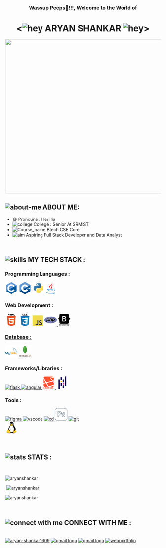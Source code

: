 <h3 align="center">Wassup Peeps👋!!!, Welcome to the World of</h3>
<h1 align="center"> <<img src="https://image.flaticon.com/icons/png/128/785/785116.png" alt="hey" width="25" height="25"/> ARYAN SHANKAR <img src="https://image.flaticon.com/icons/png/128/785/785116.png" alt="hey" width="25" height="25"/>> </h1> 

<img src="https://cdn.dribbble.com/users/1025838/screenshots/6220885/devguy3.gif" width="700" height="500" />

<h2><img src="https://toppng.com/uploads/preview/help-your-student-college-student-icon-11562880688qcza431pme.png" alt="about-me" width="20" height="20"/> ABOUT ME:</h2>
<ul>
<li> 😄 Pronouns : He/His </li>
<li> <img src="https://s.pngix.com/pngfile/s/289-2898531_education-education-app-icon-png-transparent-png.png" alt="college" width="20" height="20"/> College : Senior At SRMIST </li>
<li> <img src="https://image.flaticon.com/icons/png/128/3500/3500440.png" alt="Course_name" width="20" height="20"/> Btech CSE Core</li>  
<li> <img src="https://png.pngtree.com/png-vector/20190302/ourmid/pngtree-vector-task-icon-png-image_718986.jpg" alt="aim" width="17" height="17"/> Aspiring Full Stack Developer and Data Analyst </li>
</ul>  
<br>  
<h2> <img src="https://cdn.iconscout.com/icon/premium/png-256-thumb/goal-128-563718.png" alt="skills" width="20" height="20"/> MY TECH STACK : </h2>  
<h3> Programming Languages : </h3>

<img src="https://raw.githubusercontent.com/devicons/devicon/master/icons/c/c-original.svg" alt="c" width="40" height="40"/>  <img src="https://raw.githubusercontent.com/devicons/devicon/master/icons/cplusplus/cplusplus-original.svg" alt="cplusplus" width="40" height="40"/> <img src="https://raw.githubusercontent.com/devicons/devicon/master/icons/python/python-original.svg" alt="python" width="40" height="40"/><img src="https://raw.githubusercontent.com/devicons/devicon/master/icons/java/java-original.svg" alt="JAVA" width="40" height="40"/>


<h3> Web Development : </h3>

<img src="https://raw.githubusercontent.com/devicons/devicon/master/icons/html5/html5-original-wordmark.svg" alt="html5" width="40" height="40"/> <img src="https://raw.githubusercontent.com/devicons/devicon/master/icons/css3/css3-original-wordmark.svg" alt="css3" width="40" height="40"/> <img src="https://raw.githubusercontent.com/devicons/devicon/master/icons/javascript/javascript-original.svg" alt="javascript" width="35" height="35"/> 
<a href="https://www.php.net" target="_blank" rel="noreferrer"> <img src="https://raw.githubusercontent.com/devicons/devicon/master/icons/php/php-original.svg" alt="php" width="40" height="40"/> </a>
<a href="https://getbootstrap.com" target="_blank" rel="noreferrer"> <img src="https://raw.githubusercontent.com/devicons/devicon/master/icons/bootstrap/bootstrap-plain-wordmark.svg" alt="bootstrap" width="40" height="40"/> </a> <a href="https://www.cprogramming.com/" target="_blank" rel="noreferrer">

<h3>Database : </h3>

<a href="https://www.mysql.com/" target="_blank" rel="noreferrer"> <img src="https://raw.githubusercontent.com/devicons/devicon/master/icons/mysql/mysql-original-wordmark.svg" alt="mysql" width="40" height="40"/> </a>
<a href="https://www.mongodb.com/" target="_blank" rel="noreferrer"> <img src="https://raw.githubusercontent.com/devicons/devicon/master/icons/mongodb/mongodb-original-wordmark.svg" alt="mongodb" width="40" height="40"/> </a>

<h3> Frameworks/Libraries : </h3>

<a href="https://flask.palletsprojects.com/" target="_blank" rel="noreferrer"> <img src="https://www.vectorlogo.zone/logos/pocoo_flask/pocoo_flask-icon.svg" alt="flask" width="40" height="40"/> </a>
<a href="https://angular.io" target="_blank" rel="noreferrer"> <img src="https://angular.io/assets/images/logos/angular/angular.svg" alt="angular" width="40" height="40"/> </a>
<a href="https://laravel.com/" target="_blank" rel="noreferrer"> <img src="https://raw.githubusercontent.com/devicons/devicon/master/icons/laravel/laravel-plain-wordmark.svg" alt="laravel" width="40" height="40"/> </a>
<a href="https://pandas.pydata.org/" target="_blank" rel="noreferrer"> <img src="https://raw.githubusercontent.com/devicons/devicon/2ae2a900d2f041da66e950e4d48052658d850630/icons/pandas/pandas-original.svg" alt="pandas" width="40" height="40"/> </a>


<h3> Tools : </h3>

<a href="https://www.figma.com/" target="_blank" rel="noreferrer"> <img src="https://www.vectorlogo.zone/logos/figma/figma-icon.svg" alt="figma" width="40" height="40"/> </a>
<img src="https://upload.wikimedia.org/wikipedia/commons/thumb/9/9a/Visual_Studio_Code_1.35_icon.svg/1024px-Visual_Studio_Code_1.35_icon.svg.png" alt="vscode"  width="40" height="40"/>
<a href="https://www.adobe.com/products/xd.html" target="_blank" rel="noreferrer"> <img src="https://cdn.worldvectorlogo.com/logos/adobe-xd.svg" alt="xd" width="40" height="40"/> </a>
<a href="https://www.photoshop.com/en" target="_blank" rel="noreferrer"> <img src="https://raw.githubusercontent.com/devicons/devicon/master/icons/photoshop/photoshop-line.svg" alt="photoshop" width="40" height="40"/> </a>
<img src="https://www.vectorlogo.zone/logos/git-scm/git-scm-icon.svg" alt="git" width="40" height="40"/>  
<a href="https://www.linux.org/" target="_blank" rel="noreferrer"> <img src="https://raw.githubusercontent.com/devicons/devicon/master/icons/linux/linux-original.svg" alt="linux" width="40" height="40"/> </a>


<br>
<h2> <img src="https://image.flaticon.com/icons/png/128/893/893220.png" alt="stats" width="20" height="20"/> STATS : </h2>
<br>
<p><img src="https://github-readme-stats.vercel.app/api/top-langs?username=aryanshankar&show_icons=true&locale=en&layout=compact" alt="aryanshankar" /></p>

<p>&nbsp;<img  src="https://github-readme-stats.vercel.app/api?username=aryanshankar&show_icons=true&locale=en" alt="aryanshankar" /></p>

<p><img  src="https://github-readme-streak-stats.herokuapp.com/?user=aryanshankar&" alt="aryanshankar" /></p>

<br>
<h2> <img src="https://image.flaticon.com/icons/png/128/3157/3157939.png" alt="connect with me" width="20" height="20"/> CONNECT WITH ME : </h2>
<br>
<a href="https://linkedin.com/in/aryan-shankar1609" target="blank"><img align="center" src="https://raw.githubusercontent.com/rahuldkjain/github-profile-readme-generator/master/src/images/icons/Social/linked-in-alt.svg" alt="aryan-shankar1609" height="30" width="40" /></a>
<a href="mailto:as2099@srmist.edu.in" target="blank"><img align="center" src="https://camo.githubusercontent.com/571384769c09e0c66b45e39b5be70f68f552db3e2b2311bc2064f0d4a9f5983b/68747470733a2f2f696d672e736869656c64732e696f2f62616467652f476d61696c2d4431343833363f7374796c653d666f722d7468652d6261646765266c6f676f3d676d61696c266c6f676f436f6c6f723d7768697465" alt="gmail logo" height="30" width="100" /></a> 
<a href="https://www.instagram.com/aryans1609/" target="blank"><img align="center" src="https://image.flaticon.com/icons/png/128/2111/2111463.png" alt="gmail logo" height="30" width="30" /></a>  
<a href="https://aryanshankar.github.io/WebPortfolio/" target="blank"><img align="center" src="https://camo.githubusercontent.com/3067b5f37b314a3dc069bed0c5ecb42e623013c21c4c9be9da96e697b6db2ca7/68747470733a2f2f696d672e736869656c64732e696f2f62616467652f576562736974652d3030413938463f7374796c653d666f722d7468652d6261646765266c6f676f3d676174736279266c6f676f436f6c6f723d7768697465" alt="webportfolio" height="30" width="110" /></a>



